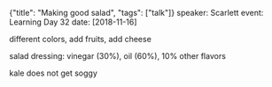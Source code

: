 {"title": "Making good salad", "tags": ["talk"]}
speaker: Scarlett
event: Learning Day 32
date: [2018-11-16]

different colors, add fruits, add cheese

salad dressing: vinegar (30%), oil (60%), 10% other flavors

kale does not get soggy

